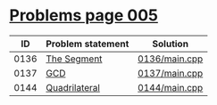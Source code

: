 # [Problems page 005](https://www.e-olymp.com/en/problems?page=5)

| ID   | Problem statement                                        | Solution                       |
|------|----------------------------------------------------------|--------------------------------|
| 0136 | [The Segment](https://www.e-olymp.com/en/problems/136)   | [0136/main.cpp](0136/main.cpp) |
| 0137 | [GCD](https://www.e-olymp.com/en/problems/137)           | [0137/main.cpp](0137/main.cpp) |
| 0144 | [Quadrilateral](https://www.e-olymp.com/en/problems/144) | [0144/main.cpp](0144/main.cpp) |

